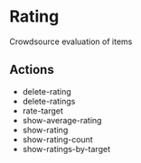 # Rating

Crowdsource evaluation of items

## Actions

- delete-rating
- delete-ratings
- rate-target
- show-average-rating
- show-rating
- show-rating-count
- show-ratings-by-target
